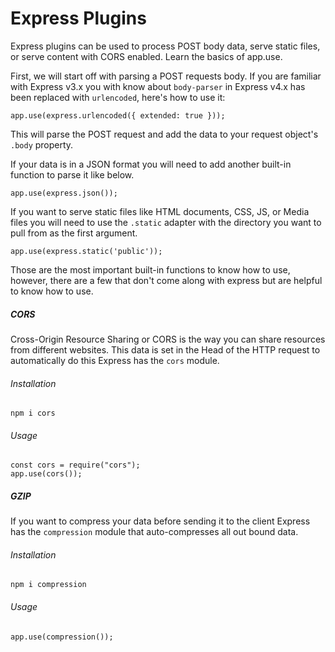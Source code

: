 # Express Plugins
Express plugins can be used to process POST body data, serve static files, or serve content with CORS enabled. Learn the basics of app.use.

First, we will start off with parsing a POST requests body. If you are familiar with Express v3.x you with know about `body-parser` in Express v4.x has been replaced with `urlencoded`, here's how to use it:
```
app.use(express.urlencoded({ extended: true }));
```
This will parse the POST request and add the data to your request object's `.body` property. 

If your data is in a JSON format you will need to add another built-in function to parse it like below.
```
app.use(express.json());
```

If you want to serve static files like HTML documents, CSS, JS, or Media files you will need to use the `.static` adapter with the directory you want to pull from as the first argument.
```
app.use(express.static('public'));
```

Those are the most important built-in functions to know how to use, however, there are a few that don't come along with express but are helpful to know how to use.

##### CORS
Cross-Origin Resource Sharing or CORS is the way you can share resources from different websites. This data is set in the Head of the HTTP request to automatically do this Express has the `cors` module.
###### Installation
```
npm i cors
```
###### Usage
```
const cors = require("cors");
app.use(cors());
```
##### GZIP
If you want to compress your data before sending it to the client Express has the `compression` module that auto-compresses all out bound data.
###### Installation
```
npm i compression
```
###### Usage
```
app.use(compression());
```
